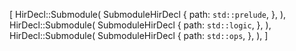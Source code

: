[
    HirDecl::Submodule(
        SubmoduleHirDecl {
            path: `std::prelude`,
        },
    ),
    HirDecl::Submodule(
        SubmoduleHirDecl {
            path: `std::logic`,
        },
    ),
    HirDecl::Submodule(
        SubmoduleHirDecl {
            path: `std::ops`,
        },
    ),
]
